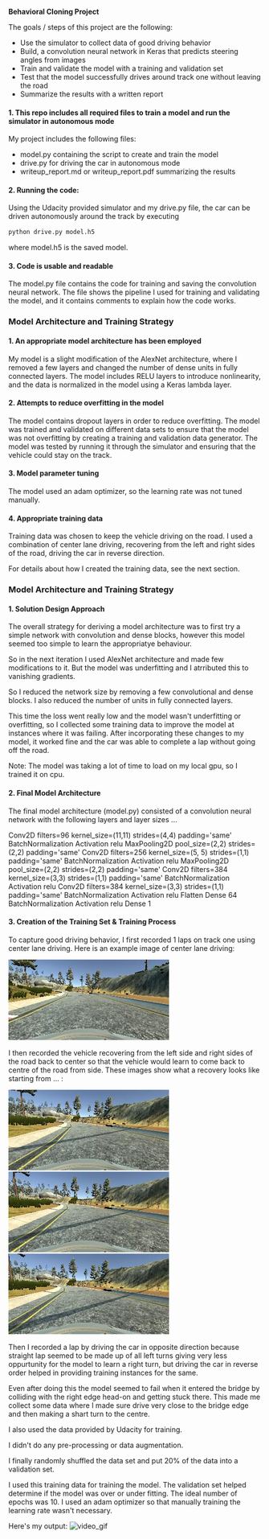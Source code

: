 
**Behavioral Cloning Project**

The goals / steps of this project are the following:
* Use the simulator to collect data of good driving behavior
* Build, a convolution neural network in Keras that predicts steering angles from images
* Train and validate the model with a training and validation set
* Test that the model successfully drives around track one without leaving the road
* Summarize the results with a written report


[//]: # (Image References)

[image1]: ./examples/center_2021_09_10_20_26_07_764.jpg "Centre data"
[image2]: ./examples/center_2021_09_10_20_31_54_815.jpg "Recovery Image"
[image3]: ./examples/center_2021_09_10_20_31_54_887.jpg "Recovery Image"
[image4]: ./examples/center_2021_09_10_20_31_54_955.jpg "Recovery Image"


#### 1. This repo includes all required files to train a model and run the simulator in autonomous mode

My project includes the following files:
* model.py containing the script to create and train the model
* drive.py for driving the car in autonomous mode
* writeup_report.md or writeup_report.pdf summarizing the results

#### 2. Running the code:
Using the Udacity provided simulator and my drive.py file, the car can be driven autonomously around the track by executing 
```sh
python drive.py model.h5
```
where model.h5 is the saved model.

#### 3. Code is usable and readable

The model.py file contains the code for training and saving the convolution neural network. The file shows the pipeline I used for training and validating the model, and it contains comments to explain how the code works.

### Model Architecture and Training Strategy

#### 1. An appropriate model architecture has been employed

My model is a slight modification of the AlexNet architecture, where I removed a few layers and changed the number of dense units in fully connected layers.
The model includes RELU layers to introduce nonlinearity, and the data is normalized in the model using a Keras lambda layer. 

#### 2. Attempts to reduce overfitting in the model

The model contains dropout layers in order to reduce overfitting. 
The model was trained and validated on different data sets to ensure that the model was not overfitting by creating a training and validation data generator. The model was tested by running it through the simulator and ensuring that the vehicle could stay on the track.

#### 3. Model parameter tuning

The model used an adam optimizer, so the learning rate was not tuned manually.

#### 4. Appropriate training data

Training data was chosen to keep the vehicle driving on the road. I used a combination of center lane driving, recovering from the left and right sides of the road, driving the car in reverse direction.

For details about how I created the training data, see the next section. 

### Model Architecture and Training Strategy

#### 1. Solution Design Approach

The overall strategy for deriving a model architecture was to first try a simple network with convolution and dense blocks, however this model seemed too simple to learn the appropriatye behaviour.

So in the next iteration I used AlexNet architecture and made few modifications to it. But the model was underfitting and I atrributed this to vanishing gradients.

So I reduced the network size by removing a few convolutional and dense blocks. I also reduced the number of units in fully connected layers.

This time the loss went really low and the model wasn't underfitting or overfitting, so I collected some training data to improve the model at instances where it was failing. After incorporating these changes to my model, it worked fine and the car was able to complete a lap without going off the road.

Note: The model was taking a lot of time to load on my local gpu, so I trained it on cpu.

#### 2. Final Model Architecture

The final model architecture (model.py) consisted of a convolution neural network with the following layers and layer sizes ...

Conv2D filters=96 kernel_size=(11,11) strides=(4,4) padding='same'
BatchNormalization
Activation relu
MaxPooling2D pool_size=(2,2) strides=(2,2) padding='same'
Conv2D filters=256 kernel_size=(5, 5) strides=(1,1) padding='same'
BatchNormalization
Activation relu
MaxPooling2D pool_size=(2,2) strides=(2,2) padding='same'
Conv2D filters=384 kernel_size=(3,3) strides=(1,1) padding='same'
BatchNormalization
Activation relu
Conv2D filters=384 kernel_size=(3,3) strides=(1,1) padding='same'
BatchNormalization
Activation relu
Flatten
Dense 64
BatchNormalization
Activation relu
Dense 1

#### 3. Creation of the Training Set & Training Process

To capture good driving behavior, I first recorded 1 laps on track one using center lane driving. Here is an example image of center lane driving:

![alt text][image1]

I then recorded the vehicle recovering from the left side and right sides of the road back to center so that the vehicle would learn to come back to centre of the road from side. These images show what a recovery looks like starting from ... :

![alt text][image2]
![alt text][image3]
![alt text][image4]

Then I recorded a lap by driving the car in opposite direction because straight lap seemed to be made up of all left turns giving very less oppurtunity for the model to learn a right turn, but driving the car in reverse order helped in providing training instances for the same.

Even after doing this the model seemed to fail when it entered the bridge by colliding with the right edge head-on and getting stuck there. This made me collect some data where I made sure drive very close to the bridge edge and then making a shart turn to the centre.

I also used the data provided by Udacity for training.

I didn't do any pre-processing or data augmentation.

I finally randomly shuffled the data set and put 20% of the data into a validation set. 

I used this training data for training the model. The validation set helped determine if the model was over or under fitting. The ideal number of epochs was 10. I used an adam optimizer so that manually training the learning rate wasn't necessary.

Here's my output:
![video_gif](https://github.com/sudhanshu817/behavioural_cloning/blob/main/output1.gif)
